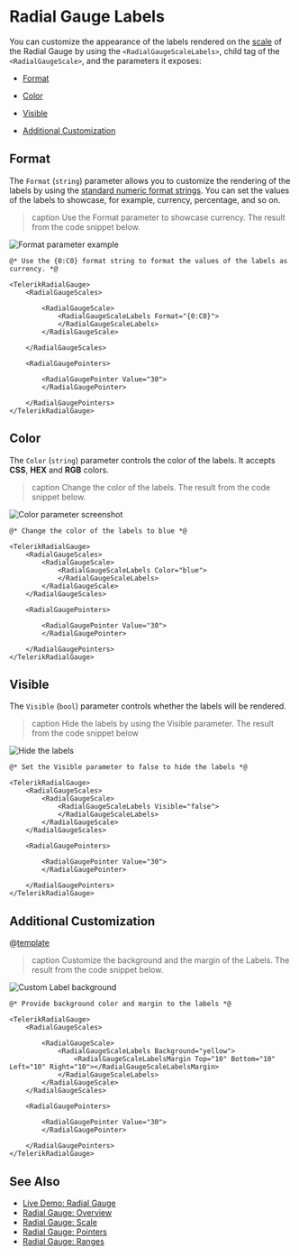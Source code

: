 
# Radial Gauge Labels

You can customize the appearance of the labels rendered on the [scale](slug:radial-gauge-scale) of the Radial Gauge by using the `<RadialGaugeScaleLabels>`, child tag of the `<RadialGaugeScale>`, and the parameters it exposes:

* [Format](#format)

* [Color](#color)

* [Visible](#visible)

* [Additional Customization](#additional-customization)

## Format

The `Format` (`string`) parameter allows you to customize the rendering of the labels by using the <a href="https://docs.microsoft.com/en-us/dotnet/standard/base-types/standard-numeric-format-strings" target="_blank">standard numeric format strings</a>. You can set the values of the labels to showcase, for example, currency, percentage, and so on.

>caption Use the Format parameter to showcase currency. The result from the code snippet below.

![Format parameter example](images/format-parameter-labels.png)

````RAZOR
@* Use the {0:C0} format string to format the values of the labels as currency. *@

<TelerikRadialGauge>
    <RadialGaugeScales>

        <RadialGaugeScale>
            <RadialGaugeScaleLabels Format="{0:C0}">
            </RadialGaugeScaleLabels>
        </RadialGaugeScale>

    </RadialGaugeScales>

    <RadialGaugePointers>

        <RadialGaugePointer Value="30">
        </RadialGaugePointer>
        
    </RadialGaugePointers>
</TelerikRadialGauge>
````

## Color

The `Color` (`string`) parameter controls the color of the labels. It accepts **CSS**, **HEX** and **RGB** colors.

>caption Change the color of the labels. The result from the code snippet below.

![Color parameter screenshot](images/color-parameter-labels.png)

````RAZOR
@* Change the color of the labels to blue *@

<TelerikRadialGauge>
    <RadialGaugeScales>
        <RadialGaugeScale>
            <RadialGaugeScaleLabels Color="blue">
            </RadialGaugeScaleLabels>
        </RadialGaugeScale>
    </RadialGaugeScales>

    <RadialGaugePointers>       

        <RadialGaugePointer Value="30">
        </RadialGaugePointer>

    </RadialGaugePointers>
</TelerikRadialGauge>
````

## Visible

The `Visible` (`bool`) parameter controls whether the labels will be rendered.

>caption Hide the labels by using the Visible parameter. The result from the code snippet below

![Hide the labels](images/visible-parameter-labels.png)

````RAZOR
@* Set the Visible parameter to false to hide the labels *@

<TelerikRadialGauge>
    <RadialGaugeScales>
        <RadialGaugeScale>
            <RadialGaugeScaleLabels Visible="false">
            </RadialGaugeScaleLabels>
        </RadialGaugeScale>
    </RadialGaugeScales>

    <RadialGaugePointers>        

        <RadialGaugePointer Value="30">
        </RadialGaugePointer>

    </RadialGaugePointers>
</TelerikRadialGauge>
````

## Additional Customization

@[template](/_contentTemplates/gauges/additional-customization.md#radial-gauge-additional-customization)

>caption Customize the background and the margin of the Labels. The result from the code snippet below.

![Custom Label background](images/labels-custom-background.png)

````RAZOR
@* Provide background color and margin to the labels *@

<TelerikRadialGauge>
    <RadialGaugeScales>

        <RadialGaugeScale>
            <RadialGaugeScaleLabels Background="yellow">
                <RadialGaugeScaleLabelsMargin Top="10" Bottom="10" Left="10" Right="10"></RadialGaugeScaleLabelsMargin>
            </RadialGaugeScaleLabels>
        </RadialGaugeScale>
    </RadialGaugeScales>

    <RadialGaugePointers>

        <RadialGaugePointer Value="30">
        </RadialGaugePointer>

    </RadialGaugePointers>
</TelerikRadialGauge>
````

## See Also

* [Live Demo: Radial Gauge](https://demos.telerik.com/blazor-ui/radialgauge/overview)
* [Radial Gauge: Overview](slug:radial-gauge-overview)
* [Radial Gauge: Scale](slug:radial-gauge-scale)
* [Radial Gauge: Pointers](slug:radial-gauge-pointers)
* [Radial Gauge: Ranges](slug:radial-gauge-ranges)